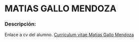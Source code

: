 # MATIAS GALLO MENDOZA 
### Descripción:
Enlace a cv del alumno.
[Curriculum vitae Matias Gallo Mendoza](tp1labIV/Repo/CV.md)

 


